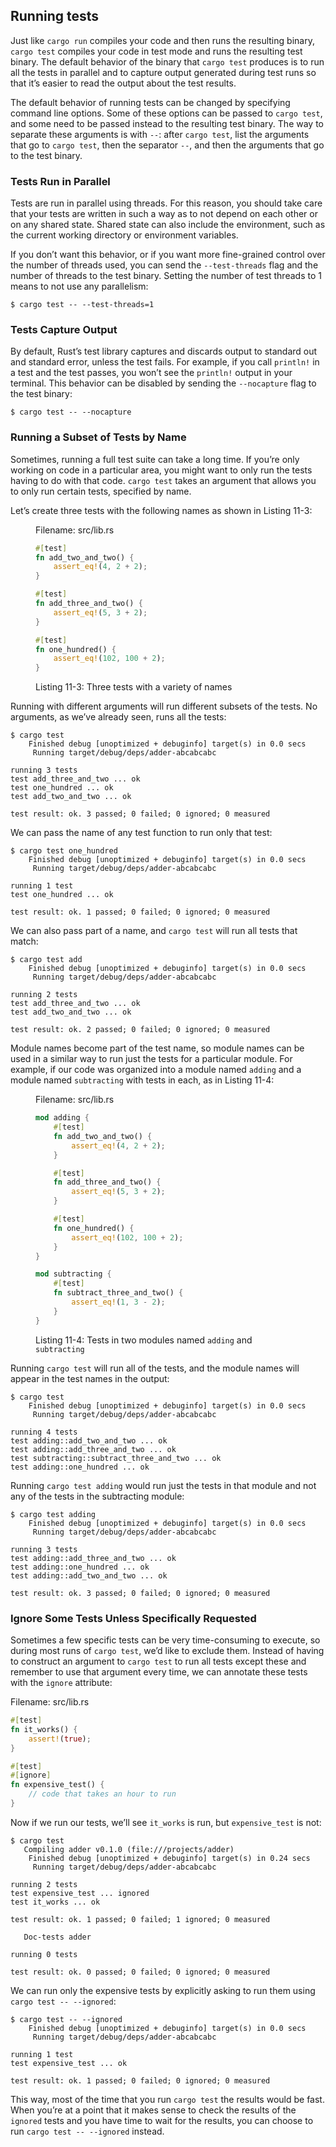## Running tests

Just like `cargo run` compiles your code and then runs the resulting binary,
`cargo test` compiles your code in test mode and runs the resulting test
binary. The default behavior of the binary that `cargo test` produces is to run
all the tests in parallel and to capture output generated during test runs so
that it’s easier to read the output about the test results.

The default behavior of running tests can be changed by specifying command line
options. Some of these options can be passed to `cargo test`, and some need to
be passed instead to the resulting test binary. The way to separate these
arguments is with `--`: after `cargo test`, list the arguments that go to
`cargo test`, then the separator `--`, and then the arguments that go to the
test binary.

### Tests Run in Parallel

Tests are run in parallel using threads. For this reason, you should take care
that your tests are written in such a way as to not depend on each other or on
any shared state. Shared state can also include the environment, such as the
current working directory or environment variables.

If you don’t want this behavior, or if you want more fine-grained control over
the number of threads used, you can send the `--test-threads` flag and the
number of threads to the test binary. Setting the number of test threads to 1
means to not use any parallelism:

```text
$ cargo test -- --test-threads=1
```

### Tests Capture Output

By default, Rust’s test library captures and discards output to standard out
and standard error, unless the test fails. For example, if you call `println!`
in a test and the test passes, you won’t see the `println!` output in your
terminal. This behavior can be disabled by sending the `--nocapture` flag to
the test binary:

```text
$ cargo test -- --nocapture
```

### Running a Subset of Tests by Name

Sometimes, running a full test suite can take a long time. If you’re only
working on code in a particular area, you might want to only run the tests
having to do with that code. `cargo test` takes an argument that allows you to
only run certain tests, specified by name.

Let’s create three tests with the following names as shown in Listing 11-3:

<figure>
<span class=“filename”>Filename: src/lib.rs</span>

```rust
#[test]
fn add_two_and_two() {
    assert_eq!(4, 2 + 2);
}

#[test]
fn add_three_and_two() {
    assert_eq!(5, 3 + 2);
}

#[test]
fn one_hundred() {
    assert_eq!(102, 100 + 2);
}
```

<figcaption>

Listing 11-3: Three tests with a variety of names

</figcaption>
</figure>

Running with different arguments will run different subsets of the tests. No
arguments, as we’ve already seen, runs all the tests:

```text
$ cargo test
    Finished debug [unoptimized + debuginfo] target(s) in 0.0 secs
     Running target/debug/deps/adder-abcabcabc

running 3 tests
test add_three_and_two ... ok
test one_hundred ... ok
test add_two_and_two ... ok

test result: ok. 3 passed; 0 failed; 0 ignored; 0 measured
```

We can pass the name of any test function to run only that test:

```text
$ cargo test one_hundred
    Finished debug [unoptimized + debuginfo] target(s) in 0.0 secs
     Running target/debug/deps/adder-abcabcabc

running 1 test
test one_hundred ... ok

test result: ok. 1 passed; 0 failed; 0 ignored; 0 measured
```

We can also pass part of a name, and `cargo test` will run all tests that match:

```text
$ cargo test add
    Finished debug [unoptimized + debuginfo] target(s) in 0.0 secs
     Running target/debug/deps/adder-abcabcabc

running 2 tests
test add_three_and_two ... ok
test add_two_and_two ... ok

test result: ok. 2 passed; 0 failed; 0 ignored; 0 measured
```

Module names become part of the test name, so module names can be used in a
similar way to run just the tests for a particular module. For example, if our
code was organized into a module named `adding` and a module named
`subtracting` with tests in each, as in Listing 11-4:

<figure>
<span class=“filename”>Filename: src/lib.rs</span>

```rust
mod adding {
    #[test]
    fn add_two_and_two() {
        assert_eq!(4, 2 + 2);
    }

    #[test]
    fn add_three_and_two() {
        assert_eq!(5, 3 + 2);
    }

    #[test]
    fn one_hundred() {
        assert_eq!(102, 100 + 2);
    }
}

mod subtracting {
    #[test]
    fn subtract_three_and_two() {
        assert_eq!(1, 3 - 2);
    }
}
```

<figcaption>

Listing 11-4: Tests in two modules named `adding` and `subtracting`

</figcaption>
</figure>

Running `cargo test` will run all of the tests, and the module names will
appear in the test names in the output:

```text
$ cargo test
    Finished debug [unoptimized + debuginfo] target(s) in 0.0 secs
     Running target/debug/deps/adder-abcabcabc

running 4 tests
test adding::add_two_and_two ... ok
test adding::add_three_and_two ... ok
test subtracting::subtract_three_and_two ... ok
test adding::one_hundred ... ok
```

Running `cargo test adding` would run just the tests in that module and not any
of the tests in the subtracting module:

```text
$ cargo test adding
    Finished debug [unoptimized + debuginfo] target(s) in 0.0 secs
     Running target/debug/deps/adder-abcabcabc

running 3 tests
test adding::add_three_and_two ... ok
test adding::one_hundred ... ok
test adding::add_two_and_two ... ok

test result: ok. 3 passed; 0 failed; 0 ignored; 0 measured
```

### Ignore Some Tests Unless Specifically Requested

Sometimes a few specific tests can be very time-consuming to execute, so during
most runs of `cargo test`, we’d like to exclude them. Instead of having to
construct an argument to `cargo test` to run all tests except these and
remember to use that argument every time, we can annotate these tests with the
`ignore` attribute:

<span class=“filename”>Filename: src/lib.rs</span>

```rust
#[test]
fn it_works() {
    assert!(true);
}

#[test]
#[ignore]
fn expensive_test() {
    // code that takes an hour to run
}
```

Now if we run our tests, we’ll see `it_works` is run, but `expensive_test` is
not:

```text
$ cargo test
   Compiling adder v0.1.0 (file:///projects/adder)
    Finished debug [unoptimized + debuginfo] target(s) in 0.24 secs
     Running target/debug/deps/adder-abcabcabc

running 2 tests
test expensive_test ... ignored
test it_works ... ok

test result: ok. 1 passed; 0 failed; 1 ignored; 0 measured

   Doc-tests adder

running 0 tests

test result: ok. 0 passed; 0 failed; 0 ignored; 0 measured
```

We can run only the expensive tests by explicitly asking to run them using
`cargo test -- --ignored`:

```text
$ cargo test -- --ignored
    Finished debug [unoptimized + debuginfo] target(s) in 0.0 secs
     Running target/debug/deps/adder-abcabcabc

running 1 test
test expensive_test ... ok

test result: ok. 1 passed; 0 failed; 0 ignored; 0 measured
```

This way, most of the time that you run `cargo test` the results would be fast.
When you’re at a point that it makes sense to check the results of the
`ignored` tests and you have time to wait for the results, you can choose to
run `cargo test -- --ignored` instead.
